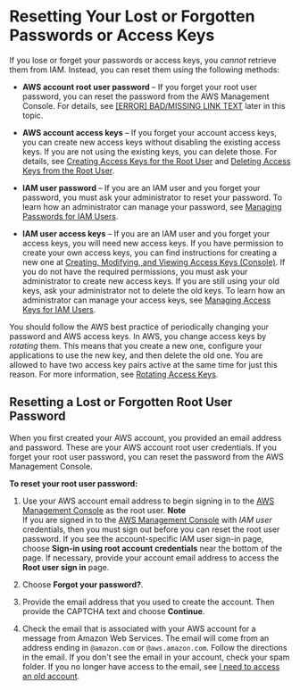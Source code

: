 # Resetting Your Lost or Forgotten Passwords or Access Keys<a name="id_credentials_access-keys_retrieve"></a>

If you lose or forget your passwords or access keys, you *cannot* retrieve them from IAM\. Instead, you can reset them using the following methods:

+ **AWS account root user password** – If you forget your root user password, you can reset the password from the AWS Management Console\. For details, see [[ERROR] BAD/MISSING LINK TEXT](#reset-root-password) later in this topic\.

+ **AWS account access keys** – If you forget your account access keys, you can create new access keys without disabling the existing access keys\. If you are not using the existing keys, you can delete those\. For details, see [Creating Access Keys for the Root User](id_root-user.md#id_root-user_manage_add-key) and [Deleting Access Keys from the Root User](id_root-user.md#id_root-user_manage_delete-key)\.

+ **IAM user password** – If you are an IAM user and you forget your password, you must ask your administrator to reset your password\. To learn how an administrator can manage your password, see [Managing Passwords for IAM Users](id_credentials_passwords_admin-change-user.md)\.

+ **IAM user access keys** – If you are an IAM user and you forget your access keys, you will need new access keys\. If you have permission to create your own access keys, you can find instructions for creating a new one at [Creating, Modifying, and Viewing Access Keys \(Console\)](id_credentials_access-keys.md#Using_CreateAccessKey)\. If you do not have the required permissions, you must ask your administrator to create new access keys\. If you are still using your old keys, ask your administrator not to delete the old keys\. To learn how an administrator can manage your access keys, see [Managing Access Keys for IAM Users](id_credentials_access-keys.md)\.

You should follow the AWS best practice of periodically changing your password and AWS access keys\. In AWS, you change access keys by *rotating* them\. This means that you create a new one, configure your applications to use the new key, and then delete the old one\. You are allowed to have two access key pairs active at the same time for just this reason\. For more information, see [Rotating Access Keys](id_credentials_access-keys.md#Using_RotateAccessKey)\.

## Resetting a Lost or Forgotten Root User Password<a name="reset-root-password"></a>

When you first created your AWS account, you provided an email address and password\. These are your AWS account root user credentials\. If you forget your root user password, you can reset the password from the AWS Management Console\.

**To reset your root user password:**

1. Use your AWS account email address to begin signing in to the [AWS Management Console](https://console.aws.amazon.com/) as the root user\.
**Note**  
 If you are signed in to the [AWS Management Console](https://console.aws.amazon.com/console/home) with *IAM user* credentials, then you must sign out before you can reset the root user password\. If you see the account\-specific IAM user sign\-in page, choose **Sign\-in using root account credentials** near the bottom of the page\. If necessary, provide your account email address to access the **Root user sign in** page\. 

1. Choose **Forgot your password?**\.

1. Provide the email address that you used to create the account\. Then provide the CAPTCHA text and choose **Continue**\.

1. Check the email that is associated with your AWS account for a message from Amazon Web Services\. The email will come from an address ending in `@amazon.com` or `@aws.amazon.com`\. Follow the directions in the email\. If you don't see the email in your account, check your spam folder\. If you no longer have access to the email, see [I need to access an old account](troubleshoot_general.md#troubleshoot_general_lost-root-creds)\.